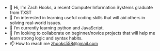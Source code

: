 - 👋 Hi, I’m Zach Hooks, a recent Computer Information Systems graduate from TXST
- 👀 I’m interested in learning useful coding skills that will aid others in solving real-world issues.
- 🌱 I’m currently learning python and JavaScript.
- 💞️ I’m looking to collaborate on beginner/novice projects that will help me learn strong logic and syntax habits.
- 📫 How to reach me zhooks558@gmail.com

<!---
zhooks88/zhooks88 is a ✨ special ✨ repository because its `README.md` (this file) appears on your GitHub profile.
You can click the Preview link to take a look at your changes.
--->
